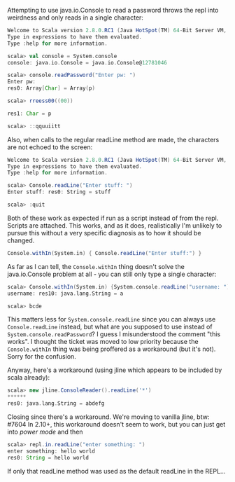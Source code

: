 Attempting to use java.io.Console to read a password throws the repl into weirdness and only reads in a single character:
```scala
Welcome to Scala version 2.8.0.RC1 (Java HotSpot(TM) 64-Bit Server VM, Java 1.6.0_17).
Type in expressions to have them evaluated.
Type :help for more information.

scala> val console = System.console
console: java.io.Console = java.io.Console@12781046

scala> console.readPassword("Enter pw: ")
Enter pw: 
res0: Array[Char] = Array(p)

scala> rreess00((00))

res1: Char = p

scala> ::qquuiitt
```
Also, when calls to the regular readLine method are made, the characters are not echoed to the screen:
```scala
Welcome to Scala version 2.8.0.RC1 (Java HotSpot(TM) 64-Bit Server VM, Java 1.6.0_17).
Type in expressions to have them evaluated.
Type :help for more information.

scala> Console.readLine("Enter stuff: ")
Enter stuff: res0: String = stuff

scala> :quit
```
Both of these work as expected if run as a script instead of from the repl.  Scripts are attached.
This works, and as it does, realistically I'm unlikely to pursue this without a very specific diagnosis as to how it should be changed.
```scala
Console.withIn(System.in) { Console.readLine("Enter stuff:") }
```
As far as I can tell, the `Console.withIn` thing doesn't solve the java.io.Console problem at all - you can still only type a single character:
```scala
scala> Console.withIn(System.in) {System.console.readLine("username: ")}
username: res10: java.lang.String = a

scala> bcde
```
This matters less for `System.console.readLine` since you can always use `Console.readLine` instead, but what are you supposed to use instead of `System.console.readPassword`?
I guess I misunderstood the comment "this works". I thought the ticket was moved to low priority because the `Console.withIn` thing was being proffered as a workaround (but it's not). Sorry for the confusion.

Anyway, here's a workaround (using jline which appears to be included by scala already):
```scala
scala> new jline.ConsoleReader().readLine('*')
******
res0: java.lang.String = abdefg
```
Closing since there's a workaround. We're moving to vanilla jline, btw: #7604
In 2.10+, this workaround doesn't seem to work, but you can just get into *power mode* and then
```java
scala> repl.in.readLine("enter something: ")
enter something: hello world
res0: String = hello world
```

If only that readLine method was used as the default readLine in the REPL...
